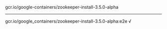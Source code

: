 gcr.io/google-containers/zookeeper-install-3.5.0-alpha 

----
gcr.io/google_containers/zookeeper-install-3.5.0-alpha:e2e √


